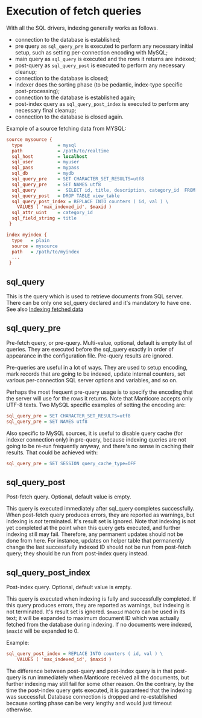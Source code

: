 # Execution of fetch queries

With all the SQL drivers, indexing generally works as follows.

* connection to the database is established;
* pre query as `sql_query_pre`  is   executed to perform any necessary initial setup, such as setting per-connection encoding with MySQL;
* main query as `sql_query` is executed and the rows it returns are indexed;
* post-query as `sql_query_post` is executed to perform any necessary cleanup;
* connection to the database is closed;
* indexer does the sorting phase (to be pedantic, index-type specific post-processing);
* connection to the database is established again;
* post-index query  as `sql_query_post_index` is executed to perform any necessary final cleanup;
* connection to the database is closed again.

Example of a source fetching data from MYSQL:

```ini
source mysource {
  type             = mysql
  path             = /path/to/realtime
  sql_host         = localhost
  sql_user         = myuser
  sql_pass         = mypass
  sql_db           = mydb
  sql_query_pre    = SET CHARACTER_SET_RESULTS=utf8
  sql_query_pre    = SET NAMES utf8
  sql_query        =  SELECT id, title, description, category_id  FROM mytable
  sql_query_post   = DROP TABLE view_table
  sql_query_post_index = REPLACE INTO counters ( id, val ) \
    VALUES ( 'max_indexed_id', $maxid )
  sql_attr_uint    = category_id
  sql_field_string = title
 }

index myindex {
  type   = plain
  source = mysource
  path   = /path/to/myindex
  ...
 }
```

## sql_query

This is the query which is used to retrieve documents from SQL server. There can be only one sql_query declared and it's mandatory to have one.
See also [Indexing fetched data](../../Adding_data_from_external_storages/Fetching_from_databases/Indexing_fetched_data.md#Indexing-fetched-data)

## sql_query_pre

Pre-fetch query, or pre-query. Multi-value, optional, default is empty list of queries. They are executed before the sql_query exactly in order of appearance in the configuration file. Pre-query results are ignored.

Pre-queries are useful in a lot of ways. They are used to setup encoding, mark records that are going to be indexed, update internal counters, set various per-connection SQL server options and variables, and so on.

Perhaps the most frequent pre-query usage is to specify the encoding that the server will use for the rows it returns. Note that Manticore accepts only UTF-8 texts. Two MySQL specific examples of setting the encoding are:

```ini
sql_query_pre = SET CHARACTER_SET_RESULTS=utf8
sql_query_pre = SET NAMES utf8
```

Also specific to MySQL sources, it is useful to disable query cache (for indexer connection only) in pre-query, because indexing queries are not going to be re-run frequently anyway, and there's no sense in caching their results.
That could be achieved with:

```ini
sql_query_pre = SET SESSION query_cache_type=OFF
```

## sql_query_post

Post-fetch query. Optional, default value is empty.

This query is executed immediately after sql_query completes successfully. When post-fetch query produces errors, they are reported as warnings, but indexing is *not* terminated. It's result set is ignored. Note that indexing is not yet completed at the point when this query gets executed, and further indexing still may fail. Therefore, any permanent updates should not be done from here. For instance, updates on helper table that permanently change the last successfully indexed ID should not be run from post-fetch query; they should be run from post-index query instead.

## sql_query_post_index

Post-index query. Optional, default value is empty.

This query is executed when indexing is fully and successfully completed. If this query produces errors, they are reported as warnings, but indexing is not terminated. It's result set is ignored. `$maxid` macro can be used in its text; it will be expanded to maximum document ID which was actually fetched from the database during indexing. If no documents were indexed, `$maxid` will be expanded to 0.

Example:
```ini
sql_query_post_index = REPLACE INTO counters ( id, val ) \
    VALUES ( 'max_indexed_id', $maxid )
```

The difference between post-query and post-index query is in that post-query is run immediately when Manticore received all the documents, but further indexing may still fail for some other reason. On the contrary, by the time the post-index query gets executed, it is guaranteed that the indexing was successful. Database connection is dropped and re-established because sorting phase can be very lengthy and would just timeout otherwise.
